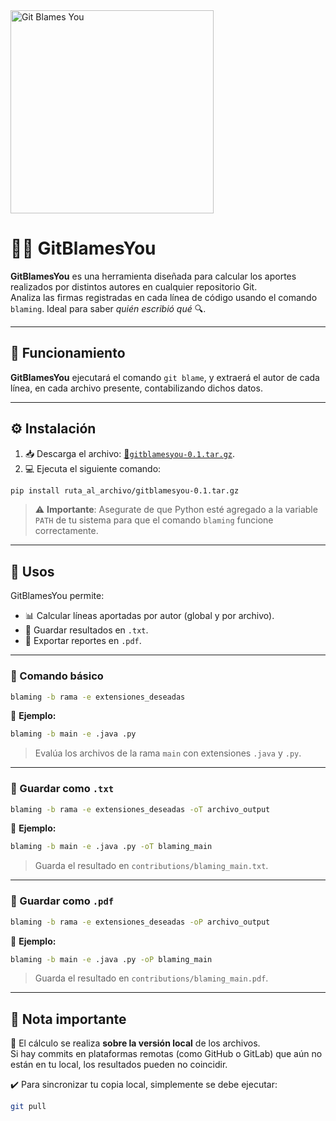 <img src="https://www.meme-arsenal.com/memes/45f8e7ecbfff61861df9469f13fef765.jpg" alt="Git Blames You" width="325"/>

# 🕵️‍♂️ GitBlamesYou

**GitBlamesYou** es una herramienta diseñada para calcular los aportes realizados por distintos autores en cualquier repositorio Git.  
Analiza las firmas registradas en cada línea de código usando el comando `blaming`. Ideal para saber *quién escribió qué* 🔍.

---
## 🔄 Funcionamiento

**GitBlamesYou** ejecutará el comando `git blame`, y extraerá el autor de cada línea, en cada archivo presente, contabilizando dichos datos.

---

## ⚙️ Instalación

1. 📥 Descarga el archivo: [🔗`gitblamesyou-0.1.tar.gz`](https://drive.google.com/uc?export=download&id=14hcMLveP9t8sQebHR84i2q6eNsmgGEnU
).
2. 💻 Ejecuta el siguiente comando:

```bash
pip install ruta_al_archivo/gitblamesyou-0.1.tar.gz
```

> ⚠️ **Importante**: Asegurate de que Python esté agregado a la variable `PATH` de tu sistema para que el comando `blaming` funcione correctamente.

---

## 🧰 Usos

GitBlamesYou permite:

- 📊 Calcular líneas aportadas por autor (global y por archivo).
- 📝 Guardar resultados en `.txt`.
- 📄 Exportar reportes en `.pdf`.

---

### 📌 Comando básico

```bash
blaming -b rama -e extensiones_deseadas
```

🔸 **Ejemplo:**

```bash
blaming -b main -e .java .py
```

> Evalúa los archivos de la rama `main` con extensiones `.java` y `.py`.

---

### 📝 Guardar como `.txt`

```bash
blaming -b rama -e extensiones_deseadas -oT archivo_output
```

🔸 **Ejemplo:**

```bash
blaming -b main -e .java .py -oT blaming_main
```

> Guarda el resultado en `contributions/blaming_main.txt`.

---

### 📄 Guardar como `.pdf`

```bash
blaming -b rama -e extensiones_deseadas -oP archivo_output
```

🔸 **Ejemplo:**

```bash
blaming -b main -e .java .py -oP blaming_main
```

> Guarda el resultado en `contributions/blaming_main.pdf`.

---

## 🧠 Nota importante

🔎 El cálculo se realiza **sobre la versión local** de los archivos.  
Si hay commits en plataformas remotas (como GitHub o GitLab) que aún no están en tu local, los resultados pueden no coincidir.

✔️ Para sincronizar tu copia local, simplemente se debe ejecutar:

```bash
git pull
```
